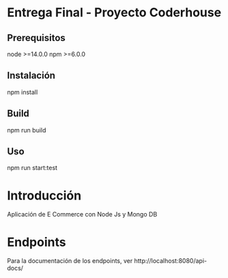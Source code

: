# Entrega Final - Proyecto Coderhouse

## Prerequisitos
node >=14.0.0
npm >=6.0.0

## Instalación
npm install

## Build
npm run build

## Uso
npm run start:test

# Introducción
Aplicación de E Commerce con Node Js y Mongo DB

# Endpoints
Para la documentación de los endpoints, ver http://localhost:8080/api-docs/

